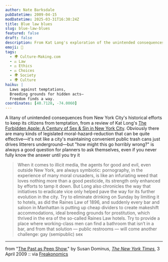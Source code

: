 ```yaml
---
author: Nate Barksdale
pubDatetime: 2009-04-15
modDatetime: 2025-03-31T16:30:24Z
title: Blue law blues
slug: blue-law-blues
featured: false
draft: false
description: From Kat Long's exploration of the unintended consequences of New York City's attempts to regulate vice and morality.
emoji: 🚫
tags:
  - 🌍 Culture-Making.com
  - ⚖️ Law
  - ⚖️ Ethics
  - ⚖️ Choices
  - 🌍 Society
  - 🌍 Culture
haiku: |
  Laws against temptations,  
  Breeding grounds for hidden acts—  
  Freedom finds a way.
coordinates: [40.7128, -74.0060]
---
```


A litany of unintended consequences from New York City's historical efforts to keep its citizens from temptation, from a review of Kat Long's [The Forbidden Apple: A Century of Sex & Sin in New York City](https://www.google.com/search?q=%22The%20Forbidden%20Apple%3A%20A%20Century%20of%20Sex%20%26%20Sin%20in%20New%20York%20City%22%20amazon.com). Obviously there are many kinds of legislated moral-hazard-reduction that can be quite effective—it's not like a city's maintaining convenient public trash cans just drives litterers underground—but "how might this go horribly wrong?" is always a good question for planners to ask themselves, even if you never fully know the answer until you try it

> When it comes to illicit media, the agents for good and evil, even outside New York, are always symbiotic: pornography, in the experience of many moral crusaders, is like an infuriating weed that loves nothing more than a good pesticide, its strength only enhanced by efforts to tamp it down. But Long also chronicles the way that initiatives to eradicate vice only helped pave the way for its further evolution in the city. Try to eliminate drinking on Sunday by limiting it to hotels, as did the Raines Law of 1896, and suddenly every bar and saloon in Manhattan is putting up cheap dividers to create makeshift accommodations, ideal breeding grounds for prostitution, which thrived in the era of the so-called Raines Law hotels. Try to provide a place where working-class men can find a bathroom that isn’t in a bar, and from that solution — public restrooms — will come another challenge: gay (semipublic) sex

---

from "[The Past as Peep Show](https://www.google.com/search?q=%22The%20Past%20as%20Peep%20Show%22%20nytimes.com)," by Susan Dominus, [_The New York Times_](https://www.google.com/search?q=%22_The%20New%20York%20Times_%22%20nytimes.com), 3 April 2009 :: via [Freakonomics](http://freakonomics.blogs.nytimes.com/2009/04/08/how-restrictions-come-back-to-haunt-you/)
